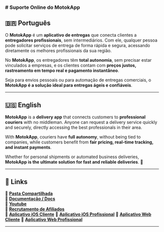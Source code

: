 

### **# Suporte Online do MotokApp**  

## **🇧🇷 Português**  

O **MotokApp** é um **aplicativo de entregas** que conecta clientes a **entregadores profissionais**, sem intermediários. Com ele, qualquer pessoa pode solicitar serviços de entrega de forma rápida e segura, acessando diretamente os melhores profissionais da sua região.  

No **MotokApp**, os entregadores têm **total autonomia**, sem precisar estar vinculados a empresas, e os clientes contam com **preços justos, rastreamento em tempo real e pagamento instantâneo**.  

Seja para envios pessoais ou para automação de entregas comerciais, o **MotokApp é a solução ideal para entregas ágeis e confiáveis**.  

---

## **🇺🇸 English**  

**MotokApp** is a **delivery app** that connects customers to **professional couriers** with no middleman. Anyone can request a delivery service quickly and securely, directly accessing the best professionals in their area.  

With **MotokApp**, couriers have **full autonomy**, without being tied to companies, while customers benefit from **fair pricing, real-time tracking, and instant payments**.  

Whether for personal shipments or automated business deliveries, **MotokApp is the ultimate solution for fast and reliable deliveries**. 🚀  

---

## **🔗 Links**  

📂 **[Pasta Compartilhada](https://drive.google.com/drive/folders/17KbAg62j9fbS0gGz7YU4Z9jzePhxzan9?usp=sharing)**  
📄 **[Documentação / Docs](https://drive.google.com/file/d/1uzYwZf44W_6r6yTHlnjpCYV6jHSIzQEd/view?usp=drive_link)**  
📄 **[Youtube](https://www.youtube.com/watch?v=YcWT36EF-SA&list=PL3CNm1uwGm_DoiYCl8frXfTUc0ArLFE4P)**  
📄 **[Recrutamento de Afiliados](https://app-vlc.hotmart.com/affiliate-recruiting/view/8075P99319042)**  
📄 **[Aplicativo iOS Cliente](https://apps.apple.com/us/app/pedmoto-para-clientes/id1585229197)**
📄 **[Aplicativo iOS Profissional](https://apps.apple.com/us/app/pedmoto-para-clientes/id1585229197)**
📄 **[Aplicativo Web Cliente](pedmotoclient.web.app)**
📄 **[Aplicativo Web Profissional](pedmotopro.web.app)**


---

